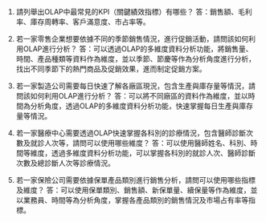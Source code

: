 1. 請列舉出OLAP中最常見的KPI（關鍵績效指標）有哪些？
答：銷售額、毛利率、庫存周轉率、客戶滿意度、市占率等。

2. 若一家零售企業想要依據不同的季節銷售情況，進行促銷活動，請問該如何利用OLAP進行分析？
答：可以透過OLAP的多維度資料分析功能，將銷售量、時間、產品種類等資料作為維度，並以季節、節慶等作為分析角度進行分析，找出不同季節下的熱門商品及促銷效果，進而制定促銷方案。

3. 若一家製造公司需要每日快速了解各廠區現況，包含生產與庫存量等情況，請問該如何利用OLAP進行分析？
答：可以將不同廠區的資料作為維度，並以時間為分析角度，透過OLAP的多維度資料分析功能，快速掌握每日生產與庫存量等情況。

4. 若一家醫療中心需要透過OLAP快速掌握各科別的診療情況，包含醫師診斷次數及就診人次等，請問可以使用哪些維度？
答：可以使用醫師姓名、科別、時間等維度，透過多維度資料分析功能，可以掌握各科別的就診人次、醫師診斷次數及總診斷人次等診療情況。

5. 若一家保險公司需要依據保單產品類別進行銷售分析，請問可以使用哪些指標及維度？
答：可以使用保單類別、銷售額、新保單量、續保量等作為維度，並以業務員、時間等為分析角度，掌握各產品類別的銷售情況及市場占有率等指標。